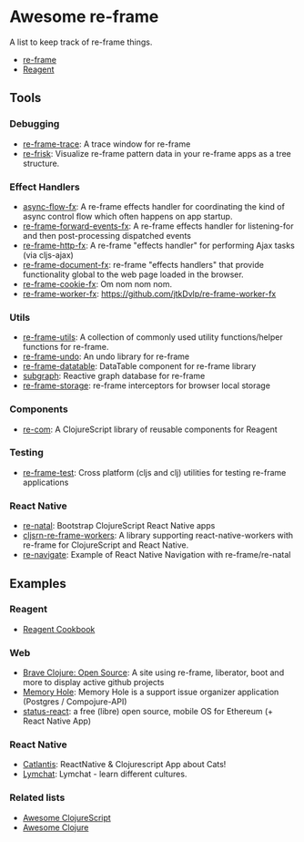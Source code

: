 # Awesome re-frame

A list to keep track of re-frame things.

- [re-frame](https://github.com/Day8/re-frame)
- [Reagent](https://github.com/reagent-project/reagent)

## Tools

### Debugging
- [re-frame-trace](https://github.com/Day8/re-frame-trace): A trace window for re-frame
- [re-frisk](https://github.com/flexsurfer/re-frisk): Visualize re-frame pattern data in your re-frame apps as a tree structure.

### Effect Handlers
- [async-flow-fx](https://github.com/Day8/re-frame-async-flow-fx): A re-frame effects handler for coordinating the kind of async control flow which often happens on app startup.
- [re-frame-forward-events-fx](https://github.com/Day8/re-frame-forward-events-fx): A re-frame effects handler for listening-for and then post-processing dispatched events
- [re-frame-http-fx](https://github.com/Day8/re-frame-http-fx): A re-frame "effects handler" for performing Ajax tasks (via cljs-ajax)
- [re-frame-document-fx](https://github.com/SMX-LTD/re-frame-document-fx): re-frame "effects handlers" that provide functionality global to the web page loaded in the browser.
- [re-frame-cookie-fx](https://github.com/SMX-LTD/re-frame-cookie-fx): Om nom nom nom.
- [re-frame-worker-fx](https://github.com/jtkDvlp/re-frame-worker-fx): https://github.com/jtkDvlp/re-frame-worker-fx

### Utils
- [re-frame-utils](https://github.com/nikolap/reframe-utils): A collection of commonly used utility functions/helper functions for re-frame.
- [re-frame-undo](https://github.com/Day8/re-frame-undo): An undo library for re-frame
- [re-frame-datatable](https://github.com/kishanov/re-frame-datatable): DataTable component for re-frame library
- [subgraph](https://github.com/vimsical/subgraph): Reactive graph database for re-frame
- [re-frame-storage](https://github.com/akiroz/re-frame-storage): re-frame interceptors for browser local storage

### Components
- [re-com](https://github.com/Day8/re-com): A ClojureScript library of reusable components for Reagent

### Testing
- [re-frame-test](https://github.com/Day8/re-frame-test): Cross platform (cljs and clj) utilities for testing re-frame applications

### React Native
- [re-natal](https://github.com/drapanjanas/re-natal): Bootstrap ClojureScript React Native apps
- [cljsrn-re-frame-workers](https://github.com/seantempesta/cljsrn-re-frame-workers): A library supporting react-native-workers with re-frame for ClojureScript and React Native.
- [re-navigate](https://github.com/vikeri/re-navigate): Example of React Native Navigation with re-frame/re-natal

## Examples

### Reagent
- [Reagent Cookbook](https://github.com/reagent-project/reagent-cookbook)

### Web
- [Brave Clojure: Open Source](https://github.com/braveclojure/open-source): A site using re-frame, liberator, boot and more to display active github projects
- [Memory Hole](https://github.com/yogthos/memory-hole): Memory Hole is a support issue organizer application (Postgres / Compojure-API)
- [status-react](https://github.com/status-im/status-react): a free (libre) open source, mobile OS for Ethereum (+ React Native App)

### React Native
- [Catlantis](https://github.com/madvas/catlantis): ReactNative & Clojurescript App about Cats!
- [Lymchat](https://github.com/tiensonqin/lymchat): Lymchat - learn different cultures.

### Related lists
- [Awesome ClojureScript](https://github.com/hantuzun/awesome-clojurescript)
- [Awesome Clojure](https://github.com/razum2um/awesome-clojure)
